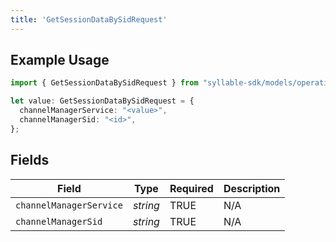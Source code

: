 ```yaml
---
title: 'GetSessionDataBySidRequest'
---
```


## Example Usage

```typescript
import { GetSessionDataBySidRequest } from "syllable-sdk/models/operations";

let value: GetSessionDataBySidRequest = {
  channelManagerService: "<value>",
  channelManagerSid: "<id>",
};
```

## Fields

| Field                   | Type                    | Required                | Description             |
| ----------------------- | ----------------------- | ----------------------- | ----------------------- |
| `channelManagerService` | *string*                | TRUE      | N/A                     |
| `channelManagerSid`     | *string*                | TRUE      | N/A                     |